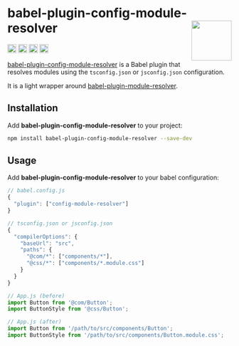 # babel-plugin-config-module-resolver [<img src="https://avatars.githubusercontent.com/u/52989093" alt="" width="90" height="90" align="right">][toolchain]

[<img alt="npm version" src="https://img.shields.io/npm/v/babel-plugin-config-module-resolver.svg" height="20">](https://www.npmjs.com/package/babel-plugin-config-module-resolver)
[<img alt="build status" src="https://img.shields.io/travis/jsxtools/toolchain/master.svg" height="20">](https://travis-ci.org/jsxtools/toolchain)
[<img alt="issue tracker" src="https://img.shields.io/github/issues/jsxtools/toolchain/babel-plugin-config-module-resolver.svg" height="20">](https://github.com/jsxtools/toolchain/issues?q=is:issue+is:open+label:babel-plugin-config-module-resolver)
[<img alt="pull requests" src="https://img.shields.io/github/issues-pr/jsxtools/toolchain/babel-plugin-config-module-resolver.svg" height="20">](https://github.com/jsxtools/toolchain/pulls?q=is:pr+is:open+label:babel-plugin-config-module-resolver)

[babel-plugin-config-module-resolver] is a Babel plugin that resolves modules
using the `tsconfig.json` or `jsconfig.json` configuration.

It is a light wrapper around [babel-plugin-module-resolver].

## Installation

Add **babel-plugin-config-module-resolver** to your project:

```sh
npm install babel-plugin-config-module-resolver --save-dev
```

## Usage

Add **babel-plugin-config-module-resolver** to your babel configuration:

```js
// babel.config.js
{
  "plugin": ["config-module-resolver"]
}
```

```js
// tsconfig.json or jsconfig.json
{
  "compilerOptions": {
    "baseUrl": "src",
    "paths": {
      "@com/*": ["components/*"],
      "@css/*": ["components/*.module.css"]
    }
  }
}
```

```js
// App.js (before)
import Button from '@com/Button';
import ButtonStyle from '@css/Button';

// App.js (after)
import Button from '/path/to/src/components/Button';
import ButtonStyle from '/path/to/src/components/Button.module.css';
```

[babel-plugin-module-resolver]: https://github.com/tleunen/babel-plugin-module-resolver
[babel-plugin-config-module-resolver]: https://github.com/jsxtools/toolchain/tree/master/packages/babel-plugin-config-module-resolver
[toolchain]: https://github.com/jsxtools/toolchain

[cli-img]: https://img.shields.io/travis/jsxtools/toolchain/master.svg
[cli-url]: https://travis-ci.org/jsxtools/toolchain
[git-img]: https://img.shields.io/github/issues/jsxtools/toolchain/babel-plugin-config-module-resolver.svg
[git-url]: https://github.com/jsxtools/toolchain/issues
[gpr-img]: https://img.shields.io/github/issues-pr/jsxtools/toolchain/babel-plugin-config-module-resolver.svg
[gpr-url]: https://github.com/jsxtools/toolchain/pulls
